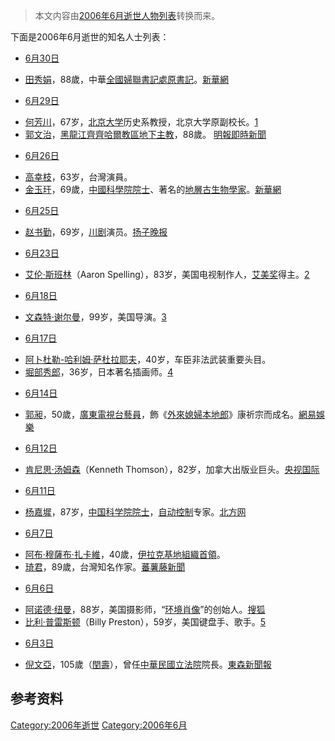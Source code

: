 > 本文内容由[2006年6月逝世人物列表](https://zh.wikipedia.org/wiki/2006年6月逝世人物列表)转换而来。


<noinclude>

下面是2006年6月逝世的知名人士列表： </noinclude>

  - [6月30日](../Page/6月30日.md "wikilink")

<!-- end list -->

  - [田秀娟](https://zh.wikipedia.org/wiki/田秀娟 "wikilink")，88歲，中華[全國婦聯書記處原書記](https://zh.wikipedia.org/wiki/全國婦聯 "wikilink")。[新華網](http://news.xinhuanet.com/newscenter/2006-07/12/content_4822847.htm)

<!-- end list -->

  - [6月29日](../Page/6月29日.md "wikilink")

<!-- end list -->

  - [何芳川](https://zh.wikipedia.org/wiki/何芳川 "wikilink")，67岁，[北京大学](../Page/北京大学.md "wikilink")历史系教授，北京大学原副校长。[1](https://web.archive.org/web/20060705032450/http://pkunews.pku.edu.cn/newsshow.aspx?id=108799)
  - [郭文治](../Page/郭文治.md "wikilink")，[黑龍江](https://zh.wikipedia.org/wiki/黑龍江 "wikilink")[齊齊哈爾教區地下主教](https://zh.wikipedia.org/wiki/齊齊哈爾教區 "wikilink")，88歲。 [明報即時新聞](https://web.archive.org/web/20071209052643/http://www.mpinews.com/htm/INews/20060701/ca61525a.htm)

<!-- end list -->

  - [6月26日](../Page/6月26日.md "wikilink")

<!-- end list -->

  - [高幸枝](../Page/高幸枝.md "wikilink")，63岁，台灣演員。
  - [金玉玕](https://zh.wikipedia.org/wiki/金玉玕 "wikilink")，69歲，[中國科學院院士](https://zh.wikipedia.org/wiki/中國科學院 "wikilink")、著名的[地層古生物學家](https://zh.wikipedia.org/wiki/地層古生物學 "wikilink")。[新華網](http://news.xinhuanet.com/newscenter/2006-07/01/content_4779697.htm)

<!-- end list -->

  - [6月25日](../Page/6月25日.md "wikilink")

<!-- end list -->

  - [赵书勤](https://zh.wikipedia.org/wiki/赵书勤 "wikilink")，69岁，[川剧](../Page/川剧.md "wikilink")演员。[扬子晚报](http://www.yangtse.com/pub/yzweb/dzbpd/whyl/t20060628_107207.htm)

<!-- end list -->

  - [6月23日](../Page/6月23日.md "wikilink")

<!-- end list -->

  - [艾伦·斯班林](https://zh.wikipedia.org/wiki/艾伦·斯班林 "wikilink")（Aaron Spelling），83岁，美国电视制作人，[艾美奖](../Page/艾美奖.md "wikilink")得主。[2](https://web.archive.org/web/20070226111010/http://ent.tom.com/1306/1310/2006625-197026.html)

<!-- end list -->

  - [6月18日](../Page/6月18日.md "wikilink")

<!-- end list -->

  - [文森特·谢尔曼](https://zh.wikipedia.org/wiki/文森特·谢尔曼 "wikilink")，99岁，美国导演。[3](http://newsserver.ccwb.net/News.aspx?NewsId=96144)

<!-- end list -->

  - [6月17日](../Page/6月17日.md "wikilink")

<!-- end list -->

  - [阿卜杜勒-哈利姆·萨杜拉耶夫](https://zh.wikipedia.org/wiki/阿卜杜勒-哈利姆·萨杜拉耶夫 "wikilink")，40岁，车臣非法武装重要头目。
  - [堀部秀郎](https://zh.wikipedia.org/wiki/堀部秀郎 "wikilink")，36岁，日本著名插画师。[4](https://web.archive.org/web/20110110073819/http://comic.yesky.com/324/2479324.shtml)

<!-- end list -->

  - [6月14日](../Page/6月14日.md "wikilink")

<!-- end list -->

  - [郭昶](../Page/郭昶.md "wikilink")，50歲，[廣東電視台藝員](https://zh.wikipedia.org/wiki/廣東電視台 "wikilink")，飾《[外來媳婦本地郎](https://zh.wikipedia.org/wiki/外來媳婦本地郎 "wikilink")》康祈宗而成名。[網易娛樂](https://web.archive.org/web/20160305021117/http://ent.163.com/06/0614/15/2JJBKCRN00031H2L.html)

<!-- end list -->

  - [6月12日](../Page/6月12日.md "wikilink")

<!-- end list -->

  - [肯尼思·汤姆森](https://zh.wikipedia.org/wiki/肯尼思·汤姆森 "wikilink")（Kenneth Thomson），82岁，加拿大出版业巨头。[央视国际](http://www.cctv.com/news/world/20060613/100928.shtml)

<!-- end list -->

  - [6月11日](../Page/6月11日.md "wikilink")

<!-- end list -->

  - [杨嘉墀](../Page/杨嘉墀.md "wikilink")，87岁，[中国科学院院士](../Page/中国科学院院士.md "wikilink")，[自动控制](../Page/自动控制.md "wikilink")专家。[北方网](http://news.enorth.com.cn/system/2006/06/17/001333831.shtml)

<!-- end list -->

  - [6月7日](../Page/6月7日.md "wikilink")

<!-- end list -->

  - [阿布·穆薩布·扎卡維](https://zh.wikipedia.org/wiki/阿布·穆薩布·扎卡維 "wikilink")，40歲，[伊拉克](../Page/伊拉克.md "wikilink")[基地組織首領](https://zh.wikipedia.org/wiki/基地組織 "wikilink")。
  - [琦君](../Page/琦君.md "wikilink")，89歲，台灣知名作家。[蕃薯藤新聞](http://news.yam.com/cna/garden/200606/20060607820854.html)

<!-- end list -->

  - [6月6日](../Page/6月6日.md "wikilink")

<!-- end list -->

  - [阿诺德·纽曼](https://zh.wikipedia.org/wiki/阿诺德·纽曼 "wikilink")，88岁，美国摄影师，“[环境肖像](https://zh.wikipedia.org/wiki/环境肖像 "wikilink")”的创始人。[搜狐](http://news.sohu.com/20060609/n243637915.shtml)
  - [比利·普雷斯顿](https://zh.wikipedia.org/wiki/比利·普雷斯顿 "wikilink")（Billy Preston），59岁，美国键盘手、歌手。[5](http://ent.sina.com.cn/y/p/2006-06-07/11161113818.html)

<!-- end list -->

  - [6月3日](../Page/6月3日.md "wikilink")

<!-- end list -->

  - [倪文亞](../Page/倪文亞.md "wikilink")，105歲（[閏壽](https://zh.wikipedia.org/wiki/閏壽 "wikilink")），曾任[中華民國](https://zh.wikipedia.org/wiki/中華民國 "wikilink")[立法院](../Page/立法院.md "wikilink")院長。[東森新聞報](http://ettoday.com/2006/06/03/91-1949444.htm)

## 参考资料

[Category:2006年逝世](https://zh.wikipedia.org/wiki/Category:2006年逝世 "wikilink") [Category:2006年6月](https://zh.wikipedia.org/wiki/Category:2006年6月 "wikilink")